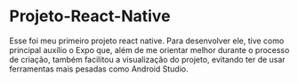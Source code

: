 # Projeto-React-Native
Esse foi meu primeiro projeto react native. Para desenvolver ele, tive como principal auxílio o Expo que, além de me orientar melhor durante  o processo de criação, também facilitou a visualização do projeto, evitando ter de usar ferramentas mais pesadas como Android Studio.


